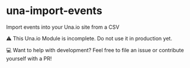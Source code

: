 # una-import-events
Import events into your Una.io site from a CSV

⚠ This Una.io Module is incomplete. Do not use it in production yet.

💻 Want to help with development? Feel free to file an issue or contribute yourself with a PR!
